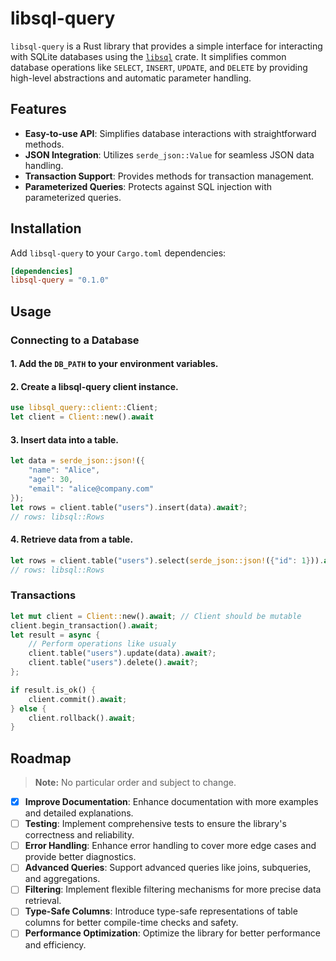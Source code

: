 # libsql-query

`libsql-query` is a Rust library that provides a simple interface for interacting with SQLite databases using the [`libsql`](https://crates.io/crates/libsql) crate. It simplifies common database operations like `SELECT`, `INSERT`, `UPDATE`, and `DELETE` by providing high-level abstractions and automatic parameter handling.

## Features

- **Easy-to-use API**: Simplifies database interactions with straightforward methods.
- **JSON Integration**: Utilizes `serde_json::Value` for seamless JSON data handling.
- **Transaction Support**: Provides methods for transaction management.
- **Parameterized Queries**: Protects against SQL injection with parameterized queries.

## Installation

Add `libsql-query` to your `Cargo.toml` dependencies:

```toml
[dependencies]
libsql-query = "0.1.0"
```

## Usage

### Connecting to a Database

#### 1. Add the `DB_PATH` to your environment variables.

#### 2. Create a libsql-query client instance.

```rust
use libsql_query::client::Client;
let client = Client::new().await
```

#### 3. Insert data into a table.

```rust
let data = serde_json::json!({
    "name": "Alice",
    "age": 30,
    "email": "alice@company.com"
});
let rows = client.table("users").insert(data).await?;
// rows: libsql::Rows
```

#### 4. Retrieve data from a table.

```rust
let rows = client.table("users").select(serde_json::json!({"id": 1})).await?;
// rows: libsql::Rows
```

### Transactions

```rust
let mut client = Client::new().await; // Client should be mutable
client.begin_transaction().await;
let result = async {
    // Perform operations like usualy
    client.table("users").update(data).await?;
    client.table("users").delete().await?;
};

if result.is_ok() {
    client.commit().await;
} else {
    client.rollback().await;
}
```

## Roadmap

> **Note:** No particular order and subject to change.

- [x] **Improve Documentation**: Enhance documentation with more examples and detailed explanations.
- [ ] **Testing**: Implement comprehensive tests to ensure the library's correctness and reliability.
- [ ] **Error Handling**: Enhance error handling to cover more edge cases and provide better diagnostics.
- [ ] **Advanced Queries**: Support advanced queries like joins, subqueries, and aggregations.
- [ ] **Filtering**: Implement flexible filtering mechanisms for more precise data retrieval.
- [ ] **Type-Safe Columns**: Introduce type-safe representations of table columns for better compile-time checks and safety.
- [ ] **Performance Optimization**: Optimize the library for better performance and efficiency.

